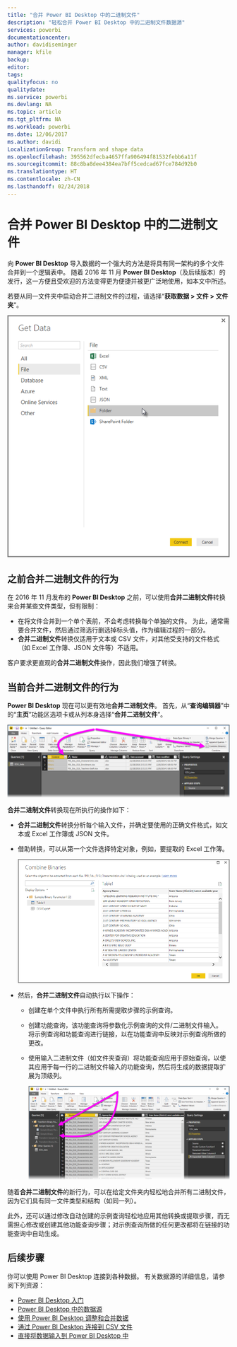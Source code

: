 ```yaml
---
title: "合并 Power BI Desktop 中的二进制文件"
description: "轻松合并 Power BI Desktop 中的二进制文件数据源"
services: powerbi
documentationcenter: 
author: davidiseminger
manager: kfile
backup: 
editor: 
tags: 
qualityfocus: no
qualitydate: 
ms.service: powerbi
ms.devlang: NA
ms.topic: article
ms.tgt_pltfrm: NA
ms.workload: powerbi
ms.date: 12/06/2017
ms.author: davidi
LocalizationGroup: Transform and shape data
ms.openlocfilehash: 395562dfecba4657ffa906494f81532febb6a11f
ms.sourcegitcommit: 88c8ba8dee4384ea7bff5cedcad67fce784d92b0
ms.translationtype: HT
ms.contentlocale: zh-CN
ms.lasthandoff: 02/24/2018
---
```

# <a name="combine-binaries-in-power-bi-desktop"></a>合并 Power BI Desktop 中的二进制文件
向 **Power BI Desktop** 导入数据的一个强大的方法是将具有同一架构的多个文件合并到一个逻辑表中。 随着 2016 年 11 月 **Power BI Desktop**（及后续版本）的发行，这一方便且受欢迎的方法变得更为便捷并被更广泛地使用，如本文中所述。

若要从同一文件夹中启动合并二进制文件的过程，请选择“**获取数据 > 文件 > 文件夹**”。

![](media/desktop-combine-binaries/combine-binaries_1.png)

## <a name="previous-combine-binaries-behavior"></a>之前合并二进制文件的行为
在 2016 年 11 月发布的 **Power BI Desktop** 之前，可以使用**合并二进制文件**转换来合并某些文件类型，但有限制：

* 在将文件合并到一个单个表前，不会考虑转换每个单独的文件。 为此，通常需要合并文件，然后通过筛选行删选掉标头值，作为编辑过程的一部分。
* **合并二进制文件**转换仅适用于文本或 CSV 文件，对其他受支持的文件格式（如 Excel 工作簿、JSON 文件等）不适用。

客户要求更直观的**合并二进制文件**操作，因此我们增强了转换。

## <a name="current-combine-binaries-behavior"></a>当前合并二进制文件的行为
**Power BI Desktop** 现在可以更有效地**合并二进制文件**。 首先，从“**查询编辑器**”中的“**主页**”功能区选项卡或从列本身选择“**合并二进制文件**”。

![](media/desktop-combine-binaries/combine-binaries_2a.png)

**合并二进制文件**转换现在所执行的操作如下：

* **合并二进制文件**转换分析每个输入文件，并确定要使用的正确文件格式，如文本或 Excel 工作簿或 JSON 文件。
* 借助转换，可以从第一个文件选择特定对象，例如，要提取的 Excel 工作簿。
  
  ![](media/desktop-combine-binaries/combine-binaries_3.png)
* 然后，**合并二进制文件**自动执行以下操作：
  
  * 创建在单个文件中执行所有所需提取步骤的示例查询。
  * 创建功能查询，该功能查询将参数化示例查询的文件/二进制文件输入。 将示例查询和功能查询进行链接，以在功能查询中反映对示例查询所做的更改。
  * 使用输入二进制文件（如文件夹查询）将功能查询应用于原始查询，以使其应用于每一行的二进制文件输入的功能查询，然后将生成的数据提取扩展为顶级列。
    
    ![](media/desktop-combine-binaries/combine-binaries_4.png)

随着**合并二进制文件**的新行为，可以在给定文件夹内轻松地合并所有二进制文件，因为它们具有同一文件类型和结构（如同一列）。

此外，还可以通过修改自动创建的示例查询轻松地应用其他转换或提取步骤，而无需担心修改或创建其他功能查询步骤；对示例查询所做的任何更改都将在链接的功能查询中自动生成。

## <a name="next-steps"></a>后续步骤
你可以使用 Power BI Desktop 连接到各种数据。 有关数据源的详细信息，请参阅下列资源：

* [Power BI Desktop 入门](desktop-getting-started.md)
* [Power BI Desktop 中的数据源](desktop-data-sources.md)
* [使用 Power BI Desktop 调整和合并数据](desktop-shape-and-combine-data.md)
* [通过 Power BI Desktop 连接到 CSV 文件](desktop-connect-csv.md)   
* [直接将数据输入到 Power BI Desktop 中](desktop-enter-data-directly-into-desktop.md)   

